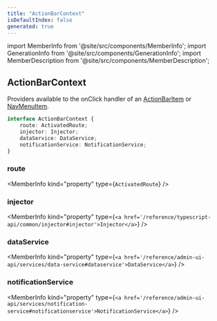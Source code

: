 ```yaml
---
title: "ActionBarContext"
isDefaultIndex: false
generated: true
---
```

<!-- This file was generated from the Vendure source. Do not modify. Instead, re-run the "docs:build" script -->
import MemberInfo from '@site/src/components/MemberInfo';
import GenerationInfo from '@site/src/components/GenerationInfo';
import MemberDescription from '@site/src/components/MemberDescription';


## ActionBarContext

<GenerationInfo sourceFile="packages/admin-ui/src/lib/core/src/providers/nav-builder/nav-builder-types.ts" sourceLine="78" packageName="@vendure/admin-ui" />

Providers available to the onClick handler of an <a href='/reference/admin-ui-api/action-bar/action-bar-item#actionbaritem'>ActionBarItem</a> or <a href='/reference/admin-ui-api/nav-menu/nav-menu-item#navmenuitem'>NavMenuItem</a>.

```ts title="Signature"
interface ActionBarContext {
    route: ActivatedRoute;
    injector: Injector;
    dataService: DataService;
    notificationService: NotificationService;
}
```

<div className="members-wrapper">

### route

<MemberInfo kind="property" type={`ActivatedRoute`}   />


### injector

<MemberInfo kind="property" type={`<a href='/reference/typescript-api/common/injector#injector'>Injector</a>`}   />


### dataService

<MemberInfo kind="property" type={`<a href='/reference/admin-ui-api/services/data-service#dataservice'>DataService</a>`}   />


### notificationService

<MemberInfo kind="property" type={`<a href='/reference/admin-ui-api/services/notification-service#notificationservice'>NotificationService</a>`}   />




</div>
